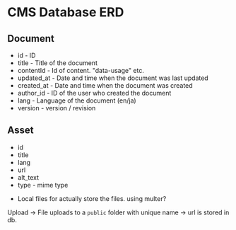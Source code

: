 # CMS Database ERD

## Document

- id - ID
- title - Title of the document
- contentId - Id of content. "data-usage" etc.
- updated_at - Date and time when the document was last updated
- created_at - Date and time when the document was created
- author_id - ID of the user who created the document
- lang - Language of the document (en/ja)
- version - version / revision

## Asset

- id
- title
- lang
- url
- alt_text
- type - mime type

* Local files for actually store the files. using multer?

Upload -> File uploads to a `public` folder with unique name -> url is stored in db.
